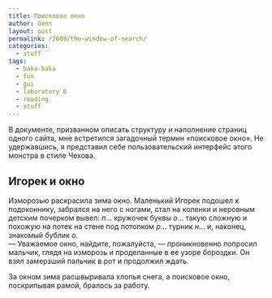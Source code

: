 ```yaml
---
title: Поисковое окно
author: Genn
layout: post
permalink: /2008/the-window-of-search/
categories:
  - stuff
tags:
  - baka-baka
  - fun
  - gui
  - laboratory 8
  - reading
  - stuff
---
```

В документе, призванном описать структуру и наполнение страниц одного сайта, мне встретился загадочный термин «поисковое окно». Не удержавшись, я представил себе пользовательский интерфейс этого монстра в стиле Чехова.

## Игорек и окно

Изморозью раскрасила зима окно. Маленький Игорек подошел к подоконнику, забрался на него с ногами, стал на коленки и неровным детским почерком вывел: *п*… кружочек буквы *о*… такую сложную и похожую на потек на стене под потолком *р*… турник *н*… и, наконец, знакомый бублик *о*.  
— Уважаемое окно, найдите, пожалуйста, — проникновенно попросил мальчик, глядя на изморозь и проделанные в ее узоре бороздки. Он взял замерзший пальчик в рот и продолжил ждать.

За окном зима расшвыривала хлопья снега, а поисковое окно, поскрипывая рамой, бралось за работу.